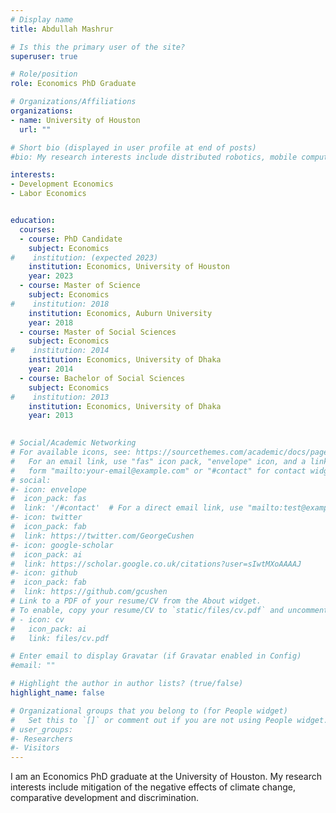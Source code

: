 ```yaml
---
# Display name
title: Abdullah Mashrur

# Is this the primary user of the site?
superuser: true

# Role/position
role: Economics PhD Graduate

# Organizations/Affiliations
organizations:
- name: University of Houston
  url: ""

# Short bio (displayed in user profile at end of posts)
#bio: My research interests include distributed robotics, mobile computing and programmable matter.

interests:
- Development Economics
- Labor Economics


education:
  courses:
  - course: PhD Candidate
    subject: Economics 
#    institution: (expected 2023)
    institution: Economics, University of Houston
    year: 2023
  - course: Master of Science 
    subject: Economics
#    institution: 2018
    institution: Economics, Auburn University
    year: 2018
  - course: Master of Social Sciences
    subject: Economics
#    institution: 2014
    institution: Economics, University of Dhaka
    year: 2014
  - course: Bachelor of Social Sciences
    subject: Economics
#    institution: 2013
    institution: Economics, University of Dhaka
    year: 2013
    

# Social/Academic Networking
# For available icons, see: https://sourcethemes.com/academic/docs/page-builder/#icons
#   For an email link, use "fas" icon pack, "envelope" icon, and a link in the
#   form "mailto:your-email@example.com" or "#contact" for contact widget.
# social:
#- icon: envelope
#  icon_pack: fas
#  link: '/#contact'  # For a direct email link, use "mailto:test@example.org".
#- icon: twitter
#  icon_pack: fab
#  link: https://twitter.com/GeorgeCushen
#- icon: google-scholar
#  icon_pack: ai
#  link: https://scholar.google.co.uk/citations?user=sIwtMXoAAAAJ
#- icon: github
#  icon_pack: fab
#  link: https://github.com/gcushen
# Link to a PDF of your resume/CV from the About widget.
# To enable, copy your resume/CV to `static/files/cv.pdf` and uncomment the lines below.
# - icon: cv
#   icon_pack: ai
#   link: files/cv.pdf

# Enter email to display Gravatar (if Gravatar enabled in Config)
#email: ""

# Highlight the author in author lists? (true/false)
highlight_name: false

# Organizational groups that you belong to (for People widget)
#   Set this to `[]` or comment out if you are not using People widget.
# user_groups:
#- Researchers
#- Visitors
---
```


I am an Economics PhD graduate at the University of Houston. My research interests include mitigation of the negative effects of climate change, comparative development and discrimination.   




